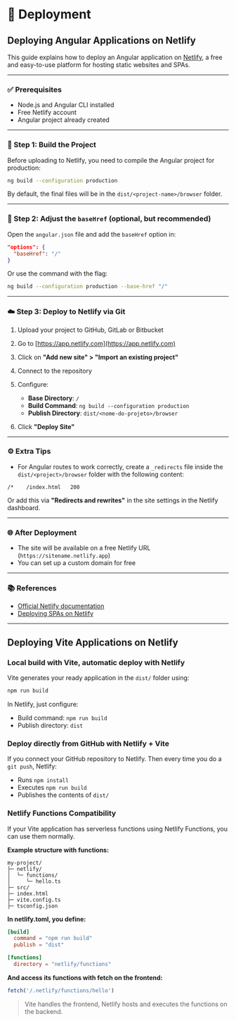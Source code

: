 # 🚀 Deployment

## Deploying Angular Applications on Netlify

This guide explains how to deploy an Angular application on [Netlify](https://www.netlify.com/), a free and easy-to-use platform for hosting static websites and SPAs.

---

### ✅ Prerequisites

- Node.js and Angular CLI installed
- Free Netlify account
- Angular project already created

---

### 🔧 Step 1: Build the Project

Before uploading to Netlify, you need to compile the Angular project for production:

```bash
ng build --configuration production
```

By default, the final files will be in the `dist/<project-name>/browser` folder.

---

### 📁 Step 2: Adjust the `baseHref` (optional, but recommended)

Open the `angular.json` file and add the `baseHref` option in:

```json
"options": {
  "baseHref": "/"
}
```

Or use the command with the flag:

```bash
ng build --configuration production --base-href "/"
```

---

### ☁️ Step 3: Deploy to Netlify via Git

1. Upload your project to GitHub, GitLab or Bitbucket

2. Go to [https://app.netlify.com](https://app.netlify.com)

3. Click on **"Add new site" > "Import an existing project"**

4. Connect to the repository

5. Configure:

   * **Base Directory**: `/`
   * **Build Command**: `ng build --configuration production`
   * **Publish Directory**: `dist/<nome-do-projeto>/browser`

6. Click **"Deploy Site"**

---

### ⚙️ Extra Tips

* For Angular routes to work correctly, create a `_redirects` file inside the `dist/<project>/browser` folder with the following content:

```
/*    /index.html   200
```

Or add this via **"Redirects and rewrites"** in the site settings in the Netlify dashboard.

---

### 🌐 After Deployment

* The site will be available on a free Netlify URL (`https://sitename.netlify.app`)
* You can set up a custom domain for free

---

### 📚 References

* [Official Netlify documentation](https://docs.netlify.com/)
* [Deploying SPAs on Netlify](https://docs.netlify.com/routing/redirects/)

---

## Deploying Vite Applications on Netlify

### Local build with Vite, automatic deploy with Netlify

Vite generates your ready application in the `dist/` folder using:

```bash
npm run build
```

In Netlify, just configure:

- Build command: `npm run build`
- Publish directory: `dist`

### Deploy directly from GitHub with Netlify + Vite

If you connect your GitHub repository to Netlify. Then every time you do a `git push`, Netlify:

- Runs `npm install`
- Executes `npm run build`
- Publishes the contents of `dist/`

### Netlify Functions Compatibility

If your Vite application has serverless functions using Netlify Functions, you can use them normally.

**Example structure with functions:**

```pgsql
my-project/
├─ netlify/
│  └─ functions/
│     └─ hello.ts
├─ src/
├─ index.html
├─ vite.config.ts
├─ tsconfig.json
```

**In netlify.toml, you define:**

```toml
[build]
  command = "npm run build"
  publish = "dist"

[functions]
  directory = "netlify/functions"
```

**And access its functions with fetch on the frontend:**

```ts
fetch('/.netlify/functions/hello')
```

> Vite handles the frontend, Netlify hosts and executes the functions on the backend.
